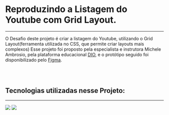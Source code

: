 <h1>Reproduzindo a Listagem do Youtube com Grid Layout.</h1>
<hr>
<p>
  O Desafio deste projeto é criar a listagem do Youtube, utilizando o Grid Layout(ferramenta utilizada no CSS, que permite criar layouts mais complexos)
  Esse projeto foi proposto pela especialista e instrutora Michele Ambrosio, pela plataforma educacional <a href="https://www.dio.me/">DIO</a>, e o protótipo seguido foi disponibilizado pelo <a href="https://www.figma.com/design/KknwioExyqKD3D2eSVFrcW/Desafio-Grid---DIO?node-id=0-1&p=f&t=zX4driBiy9vuwsm3-0">Figma</a>.
</p>
<br>
<br>
<h2>Tecnologias utilizadas nesse Projeto:</h2>
<hr>
<img src="https://cdn.jsdelivr.net/gh/devicons/devicon@latest/icons/threedsmax/threedsmax-original.svg" /> <img src="https://cdn.jsdelivr.net/gh/devicons/devicon@latest/icons/threedsmax/threedsmax-original.svg" />
          
          
            
          

